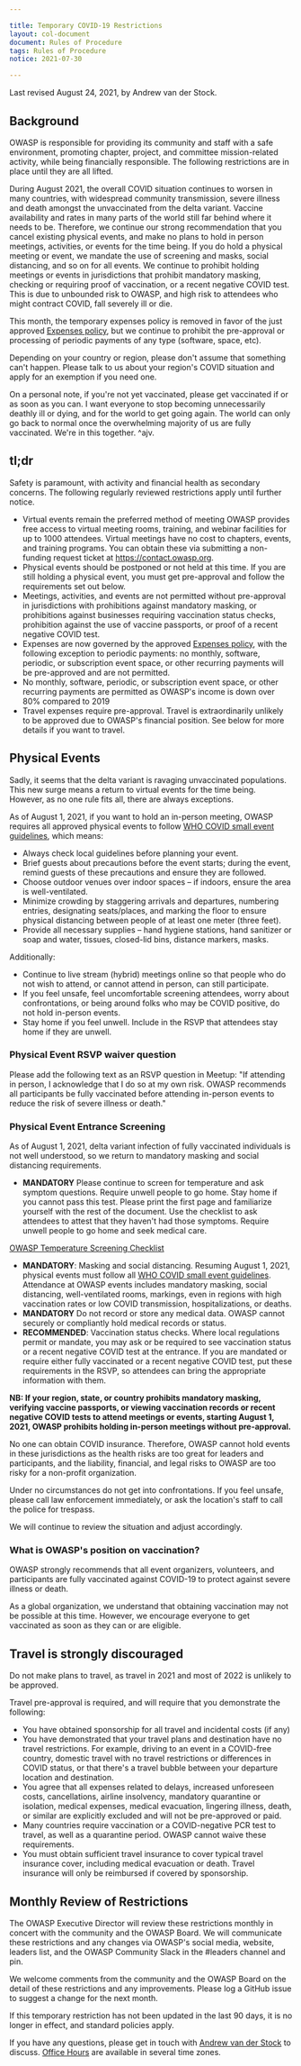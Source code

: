 ```yaml
---

title: Temporary COVID-19 Restrictions
layout: col-document
document: Rules of Procedure
tags: Rules of Procedure
notice: 2021-07-30

---
```


Last revised August 24, 2021, by Andrew van der Stock.

## Background

OWASP is responsible for providing its community and staff with a safe environment, promoting chapter, project, and committee mission-related activity, while being financially responsible. The following restrictions are in place until they are all lifted.

During August 2021, the overall COVID situation continues to worsen in many countries, with widespread community transmission, severe illness and death amongst the unvaccinated from the delta variant. Vaccine availability and rates in many parts of the world still far behind where it needs to be. Therefore, we continue our strong recommendation that you cancel existing physical events, and make no plans to hold in person meetings, activities, or events for the time being. If you do hold a physical meeting or event, we mandate the use of screening and masks, social distancing, and so on for all events. We continue to prohibit holding meetings or events in jurisdictions that prohibit mandatory masking, checking or requiring proof of vaccination, or a recent negative COVID test. This is due to unbounded risk to OWASP, and high risk to attendees who might contract COVID, fall severely ill or die.

This month, the temporary expenses policy is removed in favor of the just approved [Expenses policy](https://owasp.org/www-policy/operational/expense-reimbursement), but we continue to prohibit the pre-approval or processing of periodic payments of any type (software, space, etc).

Depending on your country or region, please don't assume that something can't happen. Please talk to us about your region's COVID situation and apply for an exemption if you need one.

On a personal note, if you're not yet vaccinated, please get vaccinated if or as soon as you can. I want everyone to stop becoming unnecessarily deathly ill or dying, and for the world to get going again. The world can only go back to normal once the overwhelming majority of us are fully vaccinated. We're in this together. ^ajv.

## tl;dr

Safety is paramount, with activity and financial health as secondary concerns. The following regularly reviewed restrictions apply until further notice.

- Virtual events remain the preferred method of meeting OWASP provides free access to virtual meeting rooms, training, and webinar facilities for up to 1000 attendees. Virtual meetings have no cost to chapters, events, and training programs. You can obtain these via submitting a non-funding request ticket at <https://contact.owasp.org>.
- Physical events should be postponed or not held at this time. If you are still holding a physical event, you must get pre-approval and follow the requirements set out below.
- Meetings, activities, and events are not permitted without pre-approval in jurisdictions with prohibitions against mandatory masking, or prohibitions against businesses requiring vaccination status checks, prohibition against the use of vaccine passports, or proof of a recent negative COVID test. 
- Expenses are now governed by the approved [Expenses policy](https://owasp.org/www-policy/operational/expense-reimbursement), with the following exception to periodic payments: no monthly, software, periodic, or subscription event space, or other recurring payments will be pre-approved and are not permitted.
- No monthly, software, periodic, or subscription event space, or other recurring payments are permitted as OWASP's income is down over 80% compared to 2019
- Travel expenses require pre-approval. Travel is extraordinarily unlikely to be approved due to OWASP's financial position. See below for more details if you want to travel.

## Physical Events

Sadly, it seems that the delta variant is ravaging unvaccinated populations. This new surge means a return to virtual events for the time being. However, as no one rule fits all, there are always exceptions.

As of August 1, 2021, if you want to hold an in-person meeting, OWASP requires all approved physical events to follow [WHO COVID small event guidelines](https://www.who.int/emergencies/diseases/novel-coronavirus-2019/question-and-answers-hub/q-a-detail/coronavirus-disease-covid-19-small-public-gatherings), which means:

- Always check local guidelines before planning your event.
- Brief guests about precautions before the event starts; during the event, remind guests of these precautions and ensure they are followed.
- Choose outdoor venues over indoor spaces – if indoors, ensure the area is well-ventilated.
- Minimize crowding by staggering arrivals and departures, numbering entries, designating seats/places, and marking the floor to ensure physical distancing between people of at least one meter (three feet).
- Provide all necessary supplies – hand hygiene stations, hand sanitizer or soap and water, tissues, closed-lid bins, distance markers, masks.

Additionally:

- Continue to live stream (hybrid) meetings online so that people who do not wish to attend, or cannot attend in person, can still participate.
- If you feel unsafe, feel uncomfortable screening attendees, worry about confrontations, or being around folks who may be COVID positive, do not hold in-person events.
- Stay home if you feel unwell. Include in the RSVP that attendees stay home if they are unwell.

### Physical Event RSVP waiver question

Please add the following text as an RSVP question in Meetup: "If attending in person, I acknowledge that I do so at my own risk. OWASP recommends all participants be fully vaccinated before attending in-person events to reduce the risk of severe illness or death."

### Physical Event Entrance Screening

As of August 1, 2021, delta variant infection of fully vaccinated individuals is not well understood, so we return to mandatory masking and social distancing requirements.

- **MANDATORY** Please continue to screen for temperature and ask symptom questions. Require unwell people to go home. Stay home if you cannot pass this test. Please print the first page and familiarize yourself with the rest of the document. Use the checklist to ask attendees to attest that they haven't had those symptoms. Require unwell people to go home and seek medical care.

[OWASP Temperature Screening Checklist](https://docs.google.com/document/d/1lhOZspwax8jEGHrnXwQgcflht7GRtPyUg64mrXuhKWg/edit?usp=sharing)

- **MANDATORY**: Masking and social distancing. Resuming August 1, 2021, physical events must follow all [WHO COVID small event guidelines](https://www.who.int/emergencies/diseases/novel-coronavirus-2019/question-and-answers-hub/q-a-detail/coronavirus-disease-covid-19-small-public-gatherings). Attendance at OWASP events includes mandatory masking, social distancing, well-ventilated rooms, markings, even in regions with high vaccination rates or low COVID transmission, hospitalizations, or deaths.
- **MANDATORY** Do not record or store any medical data. OWASP cannot securely or compliantly hold medical records or status.
- **RECOMMENDED**: Vaccination status checks. Where local regulations permit or mandate, you may ask or be required to see vaccination status or a recent negative COVID test at the entrance. If you are mandated or require either fully vaccinated or a recent negative COVID test, put these requirements in the RSVP, so attendees can bring the appropriate information with them.

**NB: If your region, state, or country prohibits mandatory masking, verifying vaccine passports, or viewing vaccination records or recent negative COVID tests to attend meetings or events, starting August 1, 2021, OWASP prohibits holding in-person meetings without pre-approval.** 

No one can obtain COVID insurance. Therefore, OWASP cannot hold events in these jurisdictions as the health risks are too great for leaders and participants, and the liability, financial, and legal risks to OWASP are too risky for a non-profit organization.

Under no circumstances do not get into confrontations. If you feel unsafe, please call law enforcement immediately, or ask the location's staff to call the police for trespass.

We will continue to review the situation and adjust accordingly.

### What is OWASP's position on vaccination?

OWASP strongly recommends that all event organizers, volunteers, and participants are fully vaccinated against COVID-19 to protect against severe illness or death.

As a global organization, we understand that obtaining vaccination may not be possible at this time. However, we encourage everyone to get vaccinated as soon as they can or are eligible.

## Travel is strongly discouraged

Do not make plans to travel, as travel in 2021 and most of 2022 is unlikely to be approved. 

Travel pre-approval is required, and will require that you demonstrate the following:

- You have obtained sponsorship for all travel and incidental costs (if any)
- You have demonstrated that your travel plans and destination have no travel restrictions. For example, driving to an event in a COVID-free country, domestic travel with no travel restrictions or differences in COVID status, or that there's a travel bubble between your departure location and destination.
- You agree that all expenses related to delays, increased unforeseen costs, cancellations, airline insolvency, mandatory quarantine or isolation, medical expenses, medical evacuation, lingering illness, death, or similar are explicitly excluded and will not be pre-approved or paid.
- Many countries require vaccination or a COVID-negative PCR test to travel, as well as a quarantine period. OWASP cannot waive these requirements.
- You must obtain sufficient travel insurance to cover typical travel insurance cover, including medical evacuation or death. Travel insurance will only be reimbursed if covered by sponsorship.
  
## Monthly Review of Restrictions

The OWASP Executive Director will review these restrictions monthly in concert with the community and the OWASP Board. We will communicate these restrictions and any changes via OWASP's social media, website, leaders list, and the OWASP Community Slack in the #leaders channel and pin.

We welcome comments from the community and the OWASP Board on the detail of these restrictions and any improvements. Please log a GitHub issue to suggest a change for the next month.

If this temporary restriction has not been updated in the last 90 days, it is no longer in effect, and standard policies apply.

If you have any questions, please get in touch with [Andrew van der Stock](mailto:andrew.vanderstock@owasp.com) to discuss. [Office Hours](https://calend.ly/owasped) are available in several time zones.
